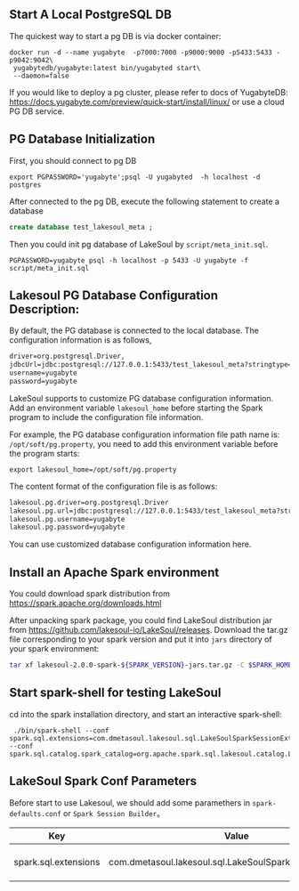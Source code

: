 ## Start A Local PostgreSQL DB
The quickest way to start a pg DB is via docker container:
```shell
docker run -d --name yugabyte  -p7000:7000 -p9000:9000 -p5433:5433 -p9042:9042\
 yugabytedb/yugabyte:latest bin/yugabyted start\
 --daemon=false
```
If you would like to deploy a pg cluster, please refer to docs of YugabyteDB: https://docs.yugabyte.com/preview/quick-start/install/linux/ or use a cloud PG DB service.

## PG Database Initialization
First, you should connect to pg DB
```shell
export PGPASSWORD='yugabyte';psql -U yugabyted  -h localhost -d postgres
```
After connected to the pg DB, execute the following statement to create a database
```sql
create database test_lakesoul_meta ;
```

Then you could init pg database of LakeSoul by `script/meta_init.sql`.

  ```
  PGPASSWORD=yugabyte psql -h localhost -p 5433 -U yugabyte -f script/meta_init.sql
  ```
## Lakesoul PG Database Configuration Description:
By default, the PG database is connected to the local database. The configuration information is as follows,
```txt
driver=org.postgresql.Driver,
jdbcUrl=jdbc:postgresql://127.0.0.1:5433/test_lakesoul_meta?stringtype=unspecified
username=yugabyte
password=yugabyte
```

LakeSoul supports to customize PG database configuration information. Add an environment variable `lakesoul_home` before starting the Spark program to include the configuration file information.

For example, the PG database configuration information file path name is: `/opt/soft/pg.property`, you need to add this environment variable before the program starts:
```
export lakesoul_home=/opt/soft/pg.property
```
The content format of the configuration file is as follows:
```txt
lakesoul.pg.driver=org.postgresql.Driver
lakesoul.pg.url=jdbc:postgresql://127.0.0.1:5433/test_lakesoul_meta?stringtype=unspecified
lakesoul.pg.username=yugabyte
lakesoul.pg.password=yugabyte
```
You can use customized database configuration information here.

## Install an Apache Spark environment
You could download spark distribution from https://spark.apache.org/downloads.html

After unpacking spark package, you could find LakeSoul distribution jar from https://github.com/lakesoul-io/LakeSoul/releases. Download the tar.gz file corresponding to your spark version and put it into `jars` directory of your spark environment:
```bash
tar xf lakesoul-2.0.0-spark-${SPARK_VERSION}-jars.tar.gz -C $SPARK_HOME/jars
```

## Start spark-shell for testing LakeSoul
cd into the spark installation directory, and start an interactive spark-shell:
```shell
 ./bin/spark-shell --conf spark.sql.extensions=com.dmetasoul.lakesoul.sql.LakeSoulSparkSessionExtension --conf spark.sql.catalog.spark_catalog=org.apache.spark.sql.lakesoul.catalog.LakeSoulCatalog
```
  
## LakeSoul Spark Conf Parameters
Before start to use Lakesoul, we should add some paramethers in `spark-defaults.conf` or `Spark Session Builder`。

| Key | Value | Description |
|---|---|---|
spark.sql.extensions | com.dmetasoul.lakesoul.sql.LakeSoulSparkSessionExtension | extention name for spark sql